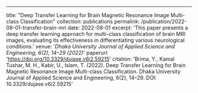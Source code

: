 ---
title: "Deep Transfer Learning for Brain Magnetic Resonance Image Multi-class Classification"
collection: publications
permalink: /publication/2022-08-01-transfer-brain-mri
date: 2022-08-01
excerpt: 'This paper presents a deep transfer learning approach for multi-class classification of brain MRI images, evaluating its effectiveness in differentiating various neurological conditions.'
venue: '<i>Dhaka University Journal of Applied Science and Engineering, 6(2), 14–29 (2022)</i>'
paperurl: 'https://doi.org/10.3329/dujase.v6i2.59215'
citation: 'Brima, Y., Kamal Tushar, M. H., Kabir, U., Islam, T. (2022). Deep Transfer Learning for Brain Magnetic Resonance Image Multi-class Classification. Dhaka University Journal of Applied Science and Engineering, 6(2), 14–29. DOI: 10.3329/dujase.v6i2.59215'